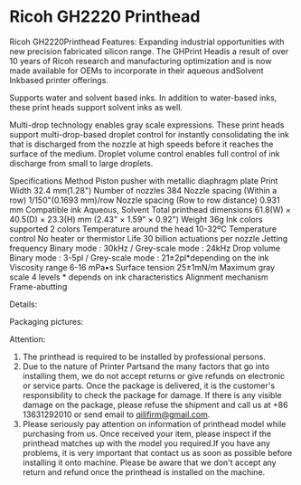 # Ricoh GH2220 Printhead

Ricoh GH2220Printhead
Features:
Expanding industrial opportunities with new precision fabricated silicon range.
The GHPrint Headis a result of over 10 years of Ricoh research and manufacturing optimization and is now made available for OEMs to incorporate in their aqueous andSolvent Inkbased printer offerings.

Supports water and solvent based inks.
In addition to water-based inks, these print heads support solvent inks as well.

Multi-drop technology enables gray scale expressions.
These print heads support multi-drop-based droplet control for instantly consolidating the ink that is discharged from the nozzle at high speeds before it reaches the surface of the medium. Droplet volume control enables full control of ink discharge from small to large droplets.

Specifications
Method	Piston pusher with metallic    diaphragm plate
Print Width	32.4 mm(1.28")
Number of nozzles	384
Nozzle spacing (Within a row)	1/150"(0.1693 mm)/row
Nozzle spacing (Row to row distance)	0.931 mm
Compatible ink	Aqueous, Solvent
Total printhead dimensions	61.8(W) × 40.5(D) × 23.3(H) mm (2.43" ×    1.59" × 0.92")
Weight	36g
Ink colors supported	2 colors
Temperature around the head	10-32ºC
Temperature control	No heater or thermistor
Life	30 billion actuations per nozzle
Jetting frequency	Binary mode : 30kHz / Grey-scale mode : 24kHz
Drop volume	Binary mode :    3-5pl / Grey-scale mode : 21±2pl*depending on the ink
Viscosity range	6-16 mPa•s
Surface tension	25±1mN/m
Maximum gray scale	4 levels * depends on ink characteristics
Alignment mechanism	Frame-abutting


Details:



Packaging pictures:

Attention:
1. The printhead is required to be installed by professional persons.
2. Due to the nature of Printer Partsand the many factors that go into installing them, we do not accept returns or give refunds on electronic or service parts. Once the package is delivered, it is the customer's responsibility to check the package for damage. If there is any visible damage on the package, please refuse the shipment and call us at +86 13631292010 or send email to qilifirm@gmail.com.
3. Please seriously pay attention on information of printhead model while purchasing from us. Once received your item, please inspect if the printhead matches up with the model you required.If you have any problems, it is very important that contact us as soon as possible before installing it onto machine. Please be aware that we don't accept any return and refund once the printhead is installed on the machine.
